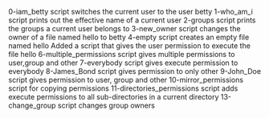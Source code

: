 0-iam_betty script switches the current user to the user betty
1-who_am_i script prints out the effective name of a current user
2-groups script prints the groups a current user belongs to
3-new_owner script changes the owner of a file named hello to betty
4-empty script creates an empty file named hello
Added a script that gives the user permission to execute the file hello
6-multiple_permissions script gives multiple permissions to user,group and other 
7-everybody script gives execute permission to everybody
8-James_Bond script gives permission to only other
9-John_Doe script gives permission to user, group and other
10-mirror_permissions script for copying permissions
11-directories_permissions script adds execute permissions to all sub-directories in a current directory
13-change_group script changes group owners
